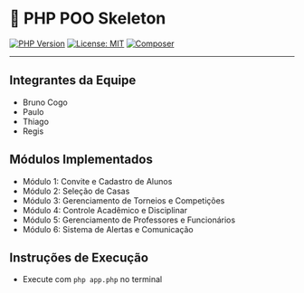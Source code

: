 # 🐘 PHP POO Skeleton

[![PHP Version](https://img.shields.io/badge/php-8.1%2B-blue)](https://www.php.net/)
[![License: MIT](https://img.shields.io/badge/license-MIT-green.svg)](LICENSE)
[![Composer](https://img.shields.io/badge/Autoload-PSR--4-orange)](https://getcomposer.org/doc/04-schema.md#autoload)

---

## Integrantes da Equipe

- Bruno Cogo
- Paulo
- Thiago
- Regis

## Módulos Implementados
- Módulo 1: Convite e Cadastro de Alunos
- Módulo 2: Seleção de Casas
- Módulo 3: Gerenciamento de Torneios e Competições
- Módulo 4: Controle Acadêmico e Disciplinar
- Módulo 5: Gerenciamento de Professores e Funcionários
- Módulo 6: Sistema de Alertas e Comunicação

## Instruções de Execução
- Execute com `php app.php` no terminal
